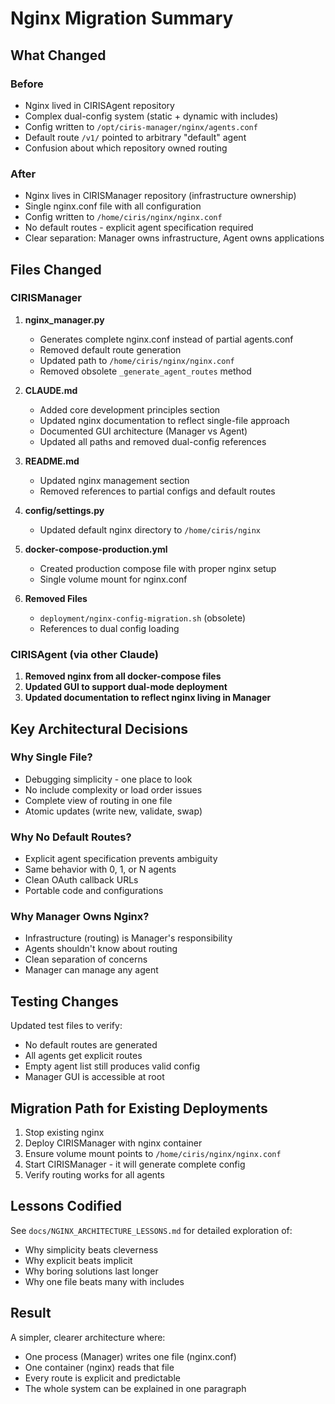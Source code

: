 # Nginx Migration Summary

## What Changed

### Before
- Nginx lived in CIRISAgent repository
- Complex dual-config system (static + dynamic with includes)
- Config written to `/opt/ciris-manager/nginx/agents.conf`
- Default route `/v1/` pointed to arbitrary "default" agent
- Confusion about which repository owned routing

### After
- Nginx lives in CIRISManager repository (infrastructure ownership)
- Single nginx.conf file with all configuration
- Config written to `/home/ciris/nginx/nginx.conf`
- No default routes - explicit agent specification required
- Clear separation: Manager owns infrastructure, Agent owns applications

## Files Changed

### CIRISManager
1. **nginx_manager.py**
   - Generates complete nginx.conf instead of partial agents.conf
   - Removed default route generation
   - Updated path to `/home/ciris/nginx/nginx.conf`
   - Removed obsolete `_generate_agent_routes` method

2. **CLAUDE.md**
   - Added core development principles section
   - Updated nginx documentation to reflect single-file approach
   - Documented GUI architecture (Manager vs Agent)
   - Updated all paths and removed dual-config references

3. **README.md**
   - Updated nginx management section
   - Removed references to partial configs and default routes

4. **config/settings.py**
   - Updated default nginx directory to `/home/ciris/nginx`

5. **docker-compose-production.yml**
   - Created production compose file with proper nginx setup
   - Single volume mount for nginx.conf

6. **Removed Files**
   - `deployment/nginx-config-migration.sh` (obsolete)
   - References to dual config loading

### CIRISAgent (via other Claude)
1. **Removed nginx from all docker-compose files**
2. **Updated GUI to support dual-mode deployment**
3. **Updated documentation to reflect nginx living in Manager**

## Key Architectural Decisions

### Why Single File?
- Debugging simplicity - one place to look
- No include complexity or load order issues
- Complete view of routing in one file
- Atomic updates (write new, validate, swap)

### Why No Default Routes?
- Explicit agent specification prevents ambiguity
- Same behavior with 0, 1, or N agents
- Clean OAuth callback URLs
- Portable code and configurations

### Why Manager Owns Nginx?
- Infrastructure (routing) is Manager's responsibility
- Agents shouldn't know about routing
- Clean separation of concerns
- Manager can manage any agent

## Testing Changes

Updated test files to verify:
- No default routes are generated
- All agents get explicit routes
- Empty agent list still produces valid config
- Manager GUI is accessible at root

## Migration Path for Existing Deployments

1. Stop existing nginx
2. Deploy CIRISManager with nginx container
3. Ensure volume mount points to `/home/ciris/nginx/nginx.conf`
4. Start CIRISManager - it will generate complete config
5. Verify routing works for all agents

## Lessons Codified

See `docs/NGINX_ARCHITECTURE_LESSONS.md` for detailed exploration of:
- Why simplicity beats cleverness
- Why explicit beats implicit
- Why boring solutions last longer
- Why one file beats many with includes

## Result

A simpler, clearer architecture where:
- One process (Manager) writes one file (nginx.conf)
- One container (nginx) reads that file
- Every route is explicit and predictable
- The whole system can be explained in one paragraph
